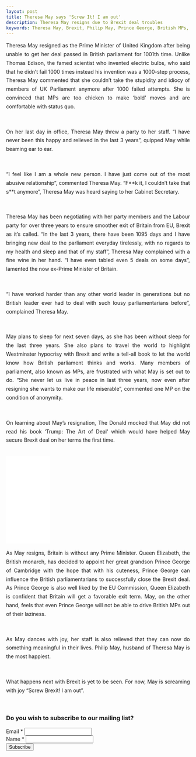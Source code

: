 ```yaml
---
layout: post
title: Theresa May says 'Screw It! I am out' 
description: Theresa May resigns due to Brexit deal troubles 
keywords: Theresa May, Brexit, Philip May, Prince George, British MPs, Britain Parliament, Brexit deal
---
```

<p style="text-align: justify;line-height: 1.7">
Theresa May resigned as the Prime Minister of United Kingdom after being unable to get her deal passed in British parliament for 1001th time. Unlike Thomas Edison, the famed scientist who invented electric bulbs, who said that he didn’t fail 1000 times instead his invention was a 1000-step process, Theresa May commented that she couldn’t take the stupidity and idiocy of members of UK Parliament anymore after 1000 failed attempts. She is convinced that MPs are too chicken to make ‘bold’ moves and are comfortable with status quo.  </p> <br />

<p style="text-align: justify;line-height: 1.7">
On her last day in office, Theresa May threw a party to her staff. “I have never been this happy and relieved in the last 3 years”, quipped May while beaming ear to ear. </p> <br />

<p style="text-align: justify;line-height: 1.7">
“I feel like I am a whole new person. I have just come out of the most abusive relationship”, commented Theresa May. “F**k it, I couldn’t take that s**t anymore”, Theresa May was heard saying to her Cabinet Secretary. </p> <br />

<p style="text-align: justify;line-height: 1.7">
Theresa May has been negotiating with her party members and the Labour party for over three years to ensure smoother exit of Britain from EU, Brexit as it’s called. “In the last 3 years, there have been 1095 days and I have bringing new deal to the parliament everyday tirelessly, with no regards to my health and sleep and that of my staff”, Theresa May complained with a fine wine in her hand. “I have even tabled even 5 deals on some days”, lamented the now ex-Prime Minister of Britain. </p> <br />

<p style="text-align: justify;line-height: 1.7">
“I have worked harder than any other world leader in generations but no British leader ever had to deal with such lousy parliamentarians before”, complained Theresa May. </p> <br />

<p style="text-align: justify;line-height: 1.7">
May plans to sleep for next seven days, as she has been without sleep for the last three years. She also plans to travel the world to highlight Westminster hypocrisy with Brexit and write a tell-all book to let the world know how British parliament thinks and works. Many members of parliament, also known as MPs, are frustrated with what May is set out to do. “She never let us live in peace in last three years, now even after resigning she wants to make our life miserable”, commented one MP on the condition of anonymity. </p> <br />

<p style="text-align: justify;line-height: 1.7">
On learning about May’s resignation, The Donald mocked that May did not read his book ‘Trump: The Art of Deal' which would have helped May secure Brexit deal on her terms the first time. </p> <br />

<iframe style="width:120px;height:240px;" marginwidth="0" marginheight="0" scrolling="no" frameborder="0" src="//rcm-na.amazon-adsystem.com/e/cm?ref=tf_til&t=flsterwebsi0b-20&m=amazon&o=15&p=8&l=as1&IS2=1&asins=0399594493&linkId=f330b4257e4373900be7335dfccc8238&bc1=000000&lt1=_blank&fc1=333333&lc1=0066c0&bg1=ffffff&f=ifr">
    </iframe>

<p style="text-align: justify;line-height: 1.7">
As May resigns, Britain is without any Prime Minister. Queen Elizabeth, the British monarch, has decided to appoint her great grandson Prince George of Cambridge with the hope that with his cuteness, Prince George can influence the British parliamentarians to successfully close the Brexit deal. As Prince George is also well liked by the EU Commission, Queen Elizabeth is confident that Britain will get a favorable exit term. May, on the other hand, feels that even Prince George will not be able to drive British MPs out of their laziness. </p> <br />

<p style="text-align: justify;line-height: 1.7">
As May dances with joy, her staff is also relieved that they can now do something meaningful in their lives. Philip May, husband of Theresa May is the most happiest. </p> <br />

<p style="text-align: justify;line-height: 1.7">
What happens next with Brexit is yet to be seen. For now, May is screaming with joy “Screw Brexit! I am out”. </p> <br />


<link href="//cdn-images.mailchimp.com/embedcode/classic-10_7.css" rel="stylesheet" type="text/css">
<style type="text/css">
	#mc_embed_signup{background:#fff; clear:left; font:14px Helvetica,Arial,sans-serif;  width:300px;}
	
</style>  
	 

<link href="//cdn-images.mailchimp.com/embedcode/classic-10_7.css" rel="stylesheet" type="text/css">
<style type="text/css">
	#mc_embed_signup{background:#fff; clear:left; font:14px Helvetica,Arial,sans-serif;  width:300px;}
	/* Add your own Mailchimp form style overrides in your site stylesheet or in this style block.
	   We recommend moving this block and the preceding CSS link to the HEAD of your HTML file. */
</style>  


<form action="https://gmail.us20.list-manage.com/subscribe/post?u=0e628327d496d7cbe86598540&amp;id=801bf936e2" method="post" id="mc-embedded-subscribe-form" name="mc-embedded-subscribe-form" class="validate" target="_blank" novalidate>
    <div id="mc_embed_signup_scroll">
	<h3>Do you wish to subscribe to our mailing list?</h3>
<div class="mc-field-group">
	<label for="mce-EMAIL">Email  <span class="asterisk">*</span>
</label>
	<input type="email" value="" name="EMAIL" class="required email" id="mce-EMAIL">
</div>
<div class="mc-field-group">
	<label for="mce-FNAME">Name  <span class="asterisk">*</span>
</label>
	<input type="text" value="" name="FNAME" class="required" id="mce-FNAME">
</div>
	<div id="mce-responses" class="clear">
		<div class="response" id="mce-error-response" style="display:none"></div>
		<div class="response" id="mce-success-response" style="display:none"></div>
	</div>    
    <div style="position: absolute; left: -5000px;" aria-hidden="true"><input type="text" name="b_0e628327d496d7cbe86598540_801bf936e2" tabindex="-1" value=""></div>
    <div class="clear"><input type="submit" value="Subscribe" name="subscribe" id="mc-embedded-subscribe" class="button"></div>
    </div>
</form>

<script type='text/javascript' src='//s3.amazonaws.com/downloads.mailchimp.com/js/mc-validate.js'></script><script type='text/javascript'>(function($) {window.fnames = new Array(); window.ftypes = new Array();fnames[0]='EMAIL';ftypes[0]='email';fnames[1]='FNAME';ftypes[1]='text';fnames[3]='ADDRESS';ftypes[3]='address';fnames[4]='PHONE';ftypes[4]='phone';fnames[5]='BIRTHDAY';ftypes[5]='birthday';}(jQuery));var $mcj = jQuery.noConflict(true);</script>


<br />


